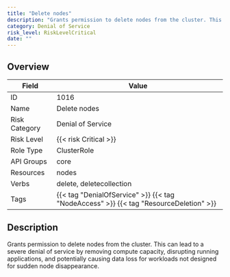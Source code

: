 ```yaml
---
title: "Delete nodes"
description: "Grants permission to delete nodes from the cluster. This can lead to a severe denial of service by removing compute capacity, disrupting running applications, and potentially causing data loss for workloads not designed for sudden node disappearance."
category: Denial of Service
risk_level: RiskLevelCritical
date: ""
---
```


## Overview

| Field         | Value                                                                                 |
| ------------- | ------------------------------------------------------------------------------------- |
| ID            | 1016                                                                                  |
| Name          | Delete nodes                                                                          |
| Risk Category | Denial of Service                                                                     |
| Risk Level    | {{< risk Critical >}}                                                                 |
| Role Type     | ClusterRole                                                                           |
| API Groups    | core                                                                                  |
| Resources     | nodes                                                                                 |
| Verbs         | delete, deletecollection                                                              |
| Tags          | {{< tag "DenialOfService" >}} {{< tag "NodeAccess" >}} {{< tag "ResourceDeletion" >}} |

## Description

Grants permission to delete nodes from the cluster. This can lead to a severe denial of service by removing compute capacity, disrupting running applications, and potentially causing data loss for workloads not designed for sudden node disappearance.
